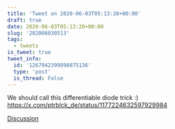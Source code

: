 ```yaml
---
title: 'Tweet on 2020-06-03T05:13:20+00:00'
draft: true
date: 2020-06-03T05:13:20+00:00
slug: '202006030513'
tags:
  - tweets
is_tweet: true
tweet_info:
  id: '1267942399898075136'
  type: 'post'
  is_thread: False
---
```




We should call this differentiable diode trick :) <https://x.com/ptrblck_de/status/1177224632597929984>

[Discussion](https://x.com/sytelus/status/1267942399898075136)
